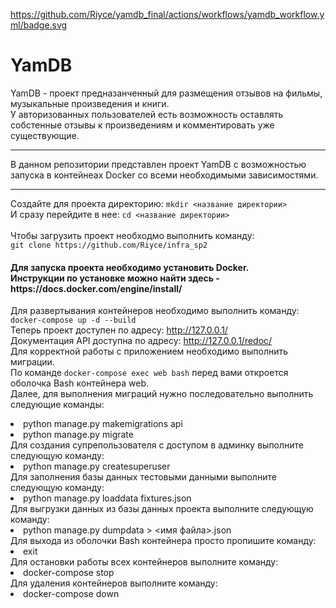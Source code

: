 https://github.com/Riyce/yamdb_final/actions/workflows/yamdb_workflow.yml/badge.svg
<h1> YamDB </h1>
YamDB - проект предназанченный для размещения отзывов на фильмы, музыкальные произведения и книги. <br>У авторизованных пользователей есть возможность оставлять собстенные отзывы к произведениям и комментировать уже существующие.
<hr>
В данном репозитории представлен проект YamDB с возможностью запуска в контейнеах Docker со всеми необходимыми зависимостями.
<hr>

Создайте для проекта директорию:
`mkdir <название директории>`
<br>И сразу перейдите в нее:
`cd <название директории>` <br>
<br>Чтобы загрузить проект необходмо выполнить команду:<br>
`git clone https://github.com/Riyce/infra_sp2`

<h4>
Для запуска проекта необходимо установить Docker.<br>
Инструкции по установке можно найти здесь - https://docs.docker.com/engine/install/ <br>
</h4>

Для развертывания контейнеров необходимо выполнить команду: `docker-compose up -d --build`
<br>Теперь проект доступен по адресу: http://127.0.0.1/
<br> Документация API доступна по адресу: http://127.0.0.1/redoc/
<br> Для корректной работы с приложением необходимо выполнить миграции.
<br> По команде `docker-compose exec web bash` перед вами откроется оболочка Bash контейнера web.
<br> Далее, для выполнения миграций нужно последовательно выполнить следующие команды:
<li> python manage.py makemigrations api
<li> python manage.py migrate
<br> Для создания супрепользователя с доступом в админку выполните следующую команду:
<li> python manage.py createsuperuser
<br> Для заполнения базы данных тестовыми данными выполните следующую команду:
<li> python manage.py loaddata fixtures.json
<br> Для выгрузки данных из базы данных проекта выполните следующую команду:
<li> python manage.py dumpdata > <имя файла>.json
<br> Для выхода из оболочки Bash контейнера просто пропишите команду:
<li> exit
<br> Для остановки работы всех контейнеров выполните команду:
<li> docker-compose stop
<br> Для удаления контейнеров выполните команду:
<li> docker-compose down